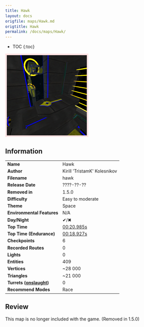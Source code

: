 ```yaml
---
title: Hawk
layout: docs
origfile: maps/Hawk.md
origtitle: Hawk
permalink: /docs/maps/Hawk/
---
```

* TOC
{:toc}
<img style='border:5px solid #ffe0e0e0' src="../images/maps/hawk.png" width="256px" />

## Information

|                                                           |                                                          |
|-----------------------------------------------------------|----------------------------------------------------------|
| **Name**                                                  | Hawk                                                     |
| **Author**                                                | Kirill 'TristamK' Kolesnikov                             |
| **Filename**                                              | hawk                                                     |
| **Release Date**                                          | ????-??-??                                               |
| **Removed in**                                            | 1.5.0                                                    |
| **Difficulty**                                            | Easy to moderate                                         |
| **Theme**                                                 | Space                                                    |
| **Environmental Features**                                | N/A                                                      |
| **Day/Night**                                             | ✔/✖                                                     |
| **Top Time**                                              | [00:20.985s](http://play.redeclipse.net:28700/maps/hawk) |
| **Top Time (Endurance)**                                  | [00:18.927s](http://play.redeclipse.net:28700/maps/hawk) |
| **Checkpoints**                                           | 6                                                        |
| **Recorded Routes**                                       | 0                                                        |
| **Lights**                                                | 0                                                        |
| **Entities**                                              | 409                                                      |
| **Vertices**                                              | ~28 000                                                  |
| **Triangles**                                             | ~21 000                                                  |
| **Turrets ([onslaught](../Modes-and-Mutators#Mutators))** | 0                                                        |
| **Recommend Modes**                                       | Race                                                     |

## Review

This map is no longer included with the game. (Removed in 1.5.0)
